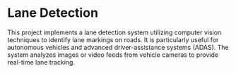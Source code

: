 
# Lane Detection

This project implements a lane detection system utilizing computer vision techniques to identify lane markings on roads. It is particularly useful for autonomous vehicles and advanced driver-assistance systems (ADAS). The system analyzes images or video feeds from vehicle cameras to provide real-time lane tracking.




